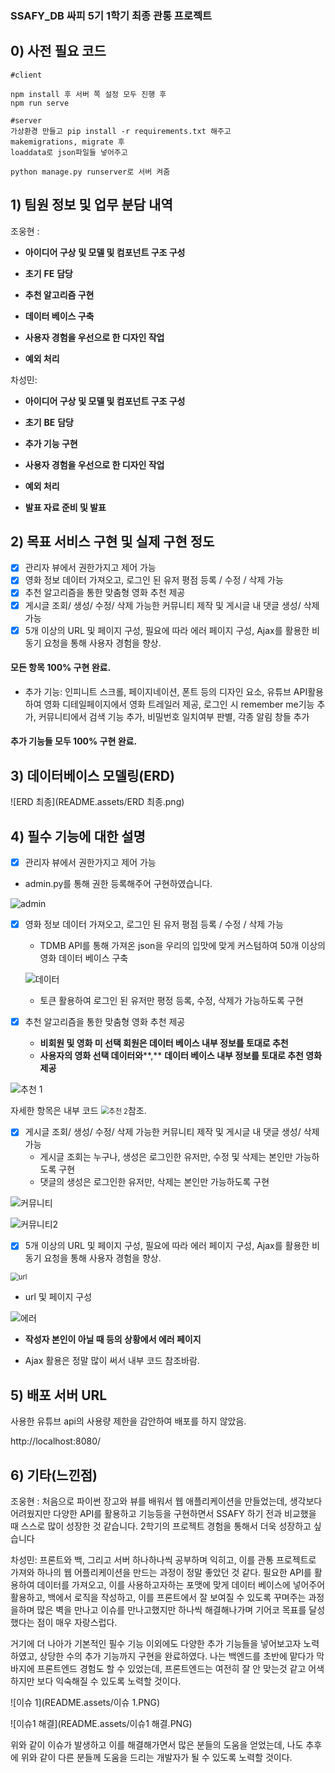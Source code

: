 

### SSAFY_DB 싸피 5기 1학기 최종 관통 프로젝트



## 0) 사전 필요 코드

```
#client

npm install 후 서버 쪽 설정 모두 진행 후
npm run serve

#server
가상환경 만들고 pip install -r requirements.txt 해주고
makemigrations, migrate 후
loaddata로 json파일들 넣어주고

python manage.py runserver로 서버 켜줌
```



## 1) 팀원 정보 및 업무 분담 내역



조웅현 : 

- **아이디어 구상** **및 모델 및 컴포넌트 구조 구성**

- **초기** **FE** **담당**

- **추천 알고리즘 구현**

- **데이터 베이스 구축**

- **사용자 경험을 우선으로 한 디자인 작업**

- **예외 처리**

차성민:

- **아이디어 구상** **및 모델 및 컴포넌트 구조 구성**

- **초기** **BE** **담당**

- **추가 기능 구현**

- **사용자 경험을 우선으로 한 디자인 작업**

- **예외 처리**

- **발표 자료 준비 및 발표**



## 2) 목표 서비스 구현 및 실제 구현 정도

- [x]  관리자 뷰에서 권한가지고 제어 가능
- [x] 영화 정보 데이터 가져오고, 로그인 된 유저 평점 등록 / 수정 / 삭제 가능
- [x] 추천 알고리즘을 통한 맞춤형 영화 추천 제공
- [x] 게시글 조회/ 생성/ 수정/ 삭제 가능한 커뮤니티 제작 및 게시글 내 댓글 생성/ 삭제 가능
- [x] 5개 이상의 URL 및 페이지 구성, 필요에 따라 에러 페이지 구성, Ajax를 활용한 비동기 요청을 통해 사용자 경험을 향상.

#### 모든 항목 100% 구현 완료.

+ 추가 기능: 인피니트 스크롤, 페이지네이션, 폰트 등의 디자인 요소, 유튜브 API활용하여 영화 디테일페이지에서 영화 트레일러 제공, 로그인 시 remember me기능 추가, 커뮤니티에서 검색 기능 추가, 비밀번호 일치여부 판별, 각종 알림 창들 추가

#### 추가 기능들 모두 100% 구현 완료.



## 3) 데이터베이스 모델링(ERD)

![ERD 최종](README.assets/ERD 최종.png)



## 4) 필수 기능에 대한 설명

- [x]  관리자 뷰에서 권한가지고 제어 가능
  - admin.py를 통해 권한 등록해주어 구현하였습니다.

![admin](README.assets/admin.PNG)

- [x] 영화 정보 데이터 가져오고, 로그인 된 유저 평점 등록 / 수정 / 삭제 가능

  - TDMB API를 통해 가져온 json을 우리의 입맛에 맞게 커스텀하여 50개 이상의 영화 데이터 베이스 구축

  ![데이터](README.assets/데이터.PNG)

  - 토큰 활용하여 로그인 된 유저만 평정 등록, 수정, 삭제가 가능하도록 구현

  

- [x] 추천 알고리즘을 통한 맞춤형 영화 추천 제공

  - **비회원 및 영화 미 선택 회원은 데이터 베이스 내부 정보를 토대로 추천**
  - **사용자의 영화 선택 데이터와****,** **데이터 베이스 내부 정보를 토대로 추천 영화 제공**

<img src="README.assets/추천 1.PNG" alt="추천 1"  />

자세한 항목은 내부 코드 <img src="README.assets/추천 2.PNG" alt="추천 2" style="zoom:80%;" />참조.

- [x] 게시글 조회/ 생성/ 수정/ 삭제 가능한 커뮤니티 제작 및 게시글 내 댓글 생성/ 삭제 가능
  - 게시글 조회는 누구나, 생성은 로그인한 유저만, 수정 및 삭제는 본인만 가능하도록 구현
  - 댓글의 생성은 로그인한 유저만, 삭제는 본인만 가능하도록 구현

![커뮤니티](README.assets/커뮤니티.PNG)

![커뮤니티2](README.assets/커뮤니티2.PNG)

- [x] 5개 이상의 URL 및 페이지 구성, 필요에 따라 에러 페이지 구성, Ajax를 활용한 비동기 요청을 통해 사용자 경험을 향상.

<img src="README.assets/url.PNG" alt="url" style="zoom:80%;" />

- url 및 페이지 구성

![에러](README.assets/에러.PNG)

- **작성자 본인이 아닐 때 등의 상황에서 에러 페이지**

- Ajax 활용은 정말 많이 써서 내부 코드 참조바람.



## 5) 배포 서버 URL

사용한 유튜브 api의 사용량 제한을 감안하여 배포를 하지 않았음.

http://localhost:8080/



## 6) 기타(느낀점)

조웅현 : 처음으로 파이썬 장고와 뷰를 배워서 웹 애플리케이션을 만들었는데, 생각보다 어려웠지만 다양한 API를 활용하고 기능등을 구현하면서 SSAFY 하기 전과 비교했을 때 스스로 많이 성장한 것 같습니다. 2학기의 프로젝트 경험을 통해서 더욱 성장하고 싶습니다



차성민: 프론트와 백, 그리고 서버 하나하나씩 공부하며 익히고, 이를 관통 프로젝트로 가져와 하나의 웹 어플리케이션을 만드는 과정이 정말 좋았던 것 같다. 필요한 API를 활용하여 데이터를 가져오고, 이를 사용하고자하는 포맷에 맞게 데이터 베이스에 넣어주어 활용하고, 백에서 로직을 작성하고, 이를 프론트에서 잘 보여질 수 있도록 꾸며주는 과정을하며 많은 벽을 만나고 이슈를 만나고했지만 하나씩 해결해나가며 기어코 목표를 달성했다는 점이 매우 자랑스럽다.

거기에 더 나아가 기본적인 필수 기능 이외에도 다양한 추가 기능들을 넣어보고자 노력하였고, 상당한 수의 추가 기능까지 구현을 완료하였다. 나는 백엔드를 초반에 맡다가 막바지에 프론트엔드 경험도 할 수 있었는데, 프론트엔드는 여전히 잘 안 맞는것 같고 어색하지만 보다 익숙해질 수 있도록 노력할 것이다.

![이슈 1](README.assets/이슈 1.PNG)

![이슈1 해결](README.assets/이슈1 해결.PNG)

위와 같이 이슈가 발생하고 이를 해결해가면서 많은 분들의 도움을 얻었는데, 나도 추후에 위와 같이 다른 분들께 도움을 드리는 개발자가 될 수 있도록 노력할 것이다.

